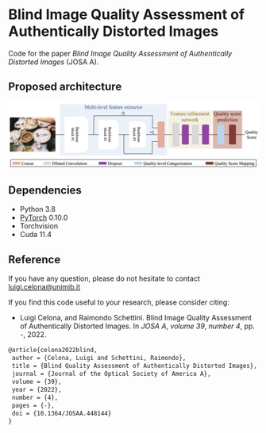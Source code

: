 # Blind Image Quality Assessment of Authentically Distorted Images
Code for the paper *Blind Image Quality Assessment of Authentically Distorted Images* (JOSA A).

## Proposed architecture
<img src="./assets/network.png" width="1000"/>

## Dependencies
* Python 3.8
* [PyTorch](https://pytorch.org/) 0.10.0
* Torchvision
* Cuda 11.4

## Reference
If you have any question, please do not hesitate to contact luigi.celona@unimib.it

If you find this code useful to your research, please consider citing:

* Luigi Celona, and Raimondo Schettini. Blind Image Quality Assessment of Authentically Distorted Images. In _JOSA A_, _volume 39_, _number 4_, pp. -, 2022.
```
@article{celona2022blind,
 author = {Celona, Luigi and Schettini, Raimondo},
 title = {Blind Quality Assessment of Authentically Distorted Images},
 journal = {Journal of the Optical Society of America A},
 volume = {39},
 year = {2022},
 number = {4},
 pages = {-},
 doi = {10.1364/JOSAA.448144}
}
```
